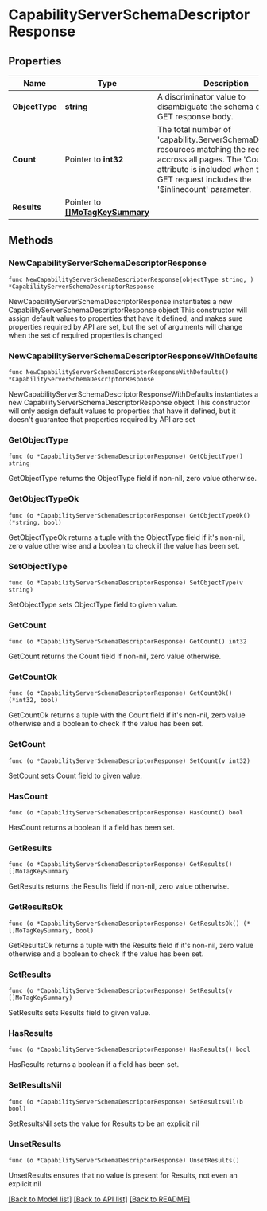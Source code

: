 # CapabilityServerSchemaDescriptorResponse

## Properties

Name | Type | Description | Notes
------------ | ------------- | ------------- | -------------
**ObjectType** | **string** | A discriminator value to disambiguate the schema of a HTTP GET response body. | 
**Count** | Pointer to **int32** | The total number of &#39;capability.ServerSchemaDescriptor&#39; resources matching the request, accross all pages. The &#39;Count&#39; attribute is included when the HTTP GET request includes the &#39;$inlinecount&#39; parameter. | [optional] 
**Results** | Pointer to [**[]MoTagKeySummary**](MoTagKeySummary.md) |  | [optional] 

## Methods

### NewCapabilityServerSchemaDescriptorResponse

`func NewCapabilityServerSchemaDescriptorResponse(objectType string, ) *CapabilityServerSchemaDescriptorResponse`

NewCapabilityServerSchemaDescriptorResponse instantiates a new CapabilityServerSchemaDescriptorResponse object
This constructor will assign default values to properties that have it defined,
and makes sure properties required by API are set, but the set of arguments
will change when the set of required properties is changed

### NewCapabilityServerSchemaDescriptorResponseWithDefaults

`func NewCapabilityServerSchemaDescriptorResponseWithDefaults() *CapabilityServerSchemaDescriptorResponse`

NewCapabilityServerSchemaDescriptorResponseWithDefaults instantiates a new CapabilityServerSchemaDescriptorResponse object
This constructor will only assign default values to properties that have it defined,
but it doesn't guarantee that properties required by API are set

### GetObjectType

`func (o *CapabilityServerSchemaDescriptorResponse) GetObjectType() string`

GetObjectType returns the ObjectType field if non-nil, zero value otherwise.

### GetObjectTypeOk

`func (o *CapabilityServerSchemaDescriptorResponse) GetObjectTypeOk() (*string, bool)`

GetObjectTypeOk returns a tuple with the ObjectType field if it's non-nil, zero value otherwise
and a boolean to check if the value has been set.

### SetObjectType

`func (o *CapabilityServerSchemaDescriptorResponse) SetObjectType(v string)`

SetObjectType sets ObjectType field to given value.


### GetCount

`func (o *CapabilityServerSchemaDescriptorResponse) GetCount() int32`

GetCount returns the Count field if non-nil, zero value otherwise.

### GetCountOk

`func (o *CapabilityServerSchemaDescriptorResponse) GetCountOk() (*int32, bool)`

GetCountOk returns a tuple with the Count field if it's non-nil, zero value otherwise
and a boolean to check if the value has been set.

### SetCount

`func (o *CapabilityServerSchemaDescriptorResponse) SetCount(v int32)`

SetCount sets Count field to given value.

### HasCount

`func (o *CapabilityServerSchemaDescriptorResponse) HasCount() bool`

HasCount returns a boolean if a field has been set.

### GetResults

`func (o *CapabilityServerSchemaDescriptorResponse) GetResults() []MoTagKeySummary`

GetResults returns the Results field if non-nil, zero value otherwise.

### GetResultsOk

`func (o *CapabilityServerSchemaDescriptorResponse) GetResultsOk() (*[]MoTagKeySummary, bool)`

GetResultsOk returns a tuple with the Results field if it's non-nil, zero value otherwise
and a boolean to check if the value has been set.

### SetResults

`func (o *CapabilityServerSchemaDescriptorResponse) SetResults(v []MoTagKeySummary)`

SetResults sets Results field to given value.

### HasResults

`func (o *CapabilityServerSchemaDescriptorResponse) HasResults() bool`

HasResults returns a boolean if a field has been set.

### SetResultsNil

`func (o *CapabilityServerSchemaDescriptorResponse) SetResultsNil(b bool)`

 SetResultsNil sets the value for Results to be an explicit nil

### UnsetResults
`func (o *CapabilityServerSchemaDescriptorResponse) UnsetResults()`

UnsetResults ensures that no value is present for Results, not even an explicit nil

[[Back to Model list]](../README.md#documentation-for-models) [[Back to API list]](../README.md#documentation-for-api-endpoints) [[Back to README]](../README.md)


